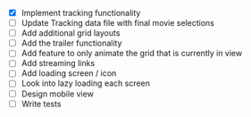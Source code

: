 - [X] Implement tracking functionality
- [ ] Update Tracking data file with final movie selections
- [ ] Add additional grid layouts
- [ ] Add the trailer functionality
- [ ] Add feature to only animate the grid that is currently in view
- [ ] Add streaming links
- [ ] Add loading screen / icon
- [ ] Look into lazy loading each screen
- [ ] Design mobile view
- [ ] Write tests
